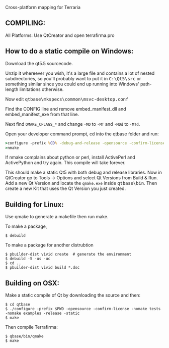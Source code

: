 Cross-platform mapping for Terraria

COMPILING:
----------

All Platforms:
Use QtCreator and open terrafirma.pro


How to do a static compile on Windows:
-------------------------------------

Download the qt5.5 sourcecode.

Unzip it whereever you wish, it's a large file and contains a lot of nested
subdirectories, so you'll probably want to put it in <samp>C:\Qt5\src</samp> or something
similar since you could end up running into Windows' path-length limitations
otherwise.

Now edit <samp>qtbase\mkspecs\common\msvc-desktop.conf</samp>

Find the CONFIG line and remove embed_manifest_dll and embed_manifest_exe
from that line.

Next find `QMAKE_CFLAGS_*` and change `-MD` to `-MT` and `-MDd` to `-MTd`.

Open your developer command prompt, cd into the qtbase folder and run:

```bat
>configure -prefix %CD% -debug-and-release -opensource -confirm-license -platform win32-msvc2013 -nomake tests -nomake examples -opengl desktop -static
>nmake
```

If nmake complains about python or perl, install ActivePerl and ActivePython and
try again.  This compile will take forever.

This should make a static Qt5 with both debug and release libraries.  Now in
QtCreator go to Tools → Options and select Qt Versions from Build & Run.
Add a new Qt Version and locate the `qmake.exe` inside <samp>qtbase\bin</samp>.  Then
create a new Kit that uses the Qt Version you just created.

Building for Linux:
-------------------

Use qmake to generate a makefile then run make.

To make a package,

```console
$ debuild
```

To make a package for another distrubtion

```console
$ pbuilder-dist vivid create  # generate the environment
$ debuild -S -us -uc
$ cd ..
$ pbuilder-dist vivid build *.dsc
```

Building on OSX:
----------------

Make a static compile of Qt by downloading the source and then:

```console
$ cd qtbase
$ ./configure -prefix $PWD -opensource -confirm-license -nomake tests -nomake examples -release -static
$ make
```

Then compile Terrafirma:

```console
$ qbase/bin/qmake
$ make
```
